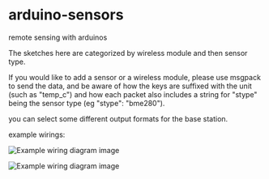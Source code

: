 # arduino-sensors
remote sensing with arduinos

The sketches here are categorized by wireless module and then sensor type.

If you would like to add a sensor or a wireless module, please use msgpack to send the data, and be aware of how the keys are suffixed with the unit (such as "temp_c") and how each packet also includes a string for "stype" being the sensor type (eg "stype": "bme280").

you can select some different output formats for the base station.



example wirings:

![Example wiring diagram image](resources/micro-xbee-bme280_bb)

![Example wiring diagram image](resources/micro-xbee-am2302_bb)
